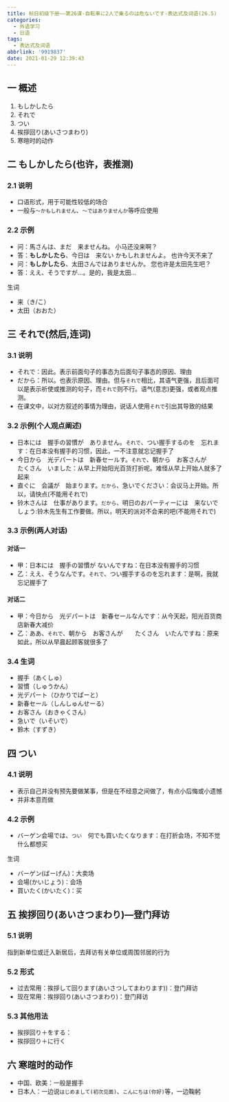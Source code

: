 ```yaml
---
title: 标日初级下册——第26课-自転車に2人で乗るのは危ないです-表达式及词语(26.5)
categories:
  - 外语学习
  - 日语
tags:
  - 表达式及词语
abbrlink: '9919837'
date: 2021-01-29 12:39:43
---
```

## 一 概述

1. もしかしたら
2. それで
3. つい
4. 挨拶回り(あいさつまわり)
5. 寒暄时的动作

<!--more-->

## 二 もしかしたら(也许，表推测)

### 2.1 说明

* 口语形式，用于可能性较低的场合
* 一般与`～かもしれません`、`～ではありませんか`等呼应使用

### 2.2 示例

* 问：馬さんは、まだ　来ませんね。  小马还没来啊？
* 答：**もしかしたら**、今日は　来ない かもしれませんよ。 也许今天不来了
* 问：**もしかしたら**、太田さんではありませんか。 您也许是太田先生吧？
* 答：ええ、そうですが...。是的，我是太田...

生词

* 来（き/こ）
* 太田（おおた）

## 三 それで(然后,连词)

### 3.1 说明

* それで：因此。表示前面句子的事态为后面句子事态的原因、理由
* だから：所以。也表示原因、理由。但与`それで`相比，其语气更强，且后面可以是表示祈使或推测的句子，而`それで`则不行。语气(意志)更强，或者观点推测。
* 在课文中，以对方叙述的事情为理由，说话人使用`それで`引出其导致的结果

### 3.2 示例(个人观点阐述)

* 日本には　握手の習慣が　ありません。`それで`、つい握手するのを　忘れます：在日本没有握手的习惯，因此，一不注意就忘记握手了
* 今日から　光デパートは　新春セールす。`それで`、朝から　お客さんが　　たくさん　いました：从早上开始阳光百货打折呢。难怪从早上开始人就多了起来
* 直ぐに　会議が　始まります。`だから`、急いでください：会议马上开始。所以，请快点(不能用それで)
* 铃木さんは　仕事があります。`だから`、明日のおパーティーには　来ないでしょう:铃木先生有工作要做。所以，明天的派对不会来的吧(不能用それで)

### 3.3 示例(两人对话)

####  对话一

* 甲：日本には　握手の習慣が  ないんですね：在日本没有握手的习惯
* 乙：ええ、そうなんです。`それで`、つい握手するのを忘れます：是啊，我就忘记握手了

#### 对话二

* 甲：今日から　光デパートは　新春セールなんです：从今天起，阳光百货商店新春大减价
* 乙：ああ、`それで`、朝から　お客さんが　　たくさん　いたんですね：原来如此，所以从早晨起顾客就很多了

### 3.4 生词

* 握手（あくしゅ）
* 習慣（しゅうかん）
* 光デパート（ひかりでぱーと）
* 新春セール（しんしゅんせーる）
* お客さん（おきゃくさん）
* 急いで（いそいで）
* 鈴木（すずき）

## 四 つい

### 4.1 说明

* 表示自己并没有预先要做某事，但是在不经意之间做了，有点小后悔或小遗憾
* 并非本意而做

### 4.2 示例

* バーゲン会場では、`つい`　何でも買いたくなります：在打折会场，不知不觉什么都想买

生词

* バーゲン(ばーげん)：大卖场
* 会場(かいじょう)：会场
* 買いたく(かいたく)：买

## 五 挨拶回り(あいさつまわり)—登门拜访

### 5.1 说明

指到新单位或迁入新居后，去拜访有关单位或周围邻居的行为

### 5.2 形式

* 过去常用：挨拶して回ります(あいさつしてまわります))：登门拜访
* 现在常用：挨拶回り(あいさつまわり)：登门拜访

### 5.3 其他用法

* 挨拶回り＋をする：
* 挨拶回り＋に行く

## 六 寒暄时的动作

* 中国、欧美：一般是握手
* 日本人：一边说`はじめまして(初次见面)`、`こんにちは(你好)`等，一边鞠躬